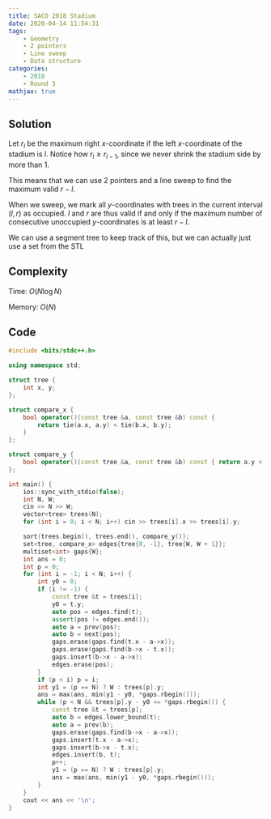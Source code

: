 ```yaml
---
title: SACO 2018 Stadium
date: 2020-04-14 11:54:31
tags:
    - Geometry
    - 2 pointers
    - Line sweep
    - Data structure
categories:
    - 2018
    - Round 3
mathjax: true
---
```


## Solution

<!-- more -->

Let $r_l$ be the maximum right $x$-coordinate if the left $x$-coordinate of the stadium is $l$. Notice how $r_l \geq r_{l - 1}$, since we never shrink the stadium side by more than 1.

This means that we can use 2 pointers and a line sweep to find the maximum valid $r - l$.

When we sweep, we mark all $y$-coordinates with trees in the current interval $(l, r)$ as occupied. $l$ and $r$ are thus valid if and only if the maximum number of consecutive unoccupied $y$-coordinates is at least $r - l$.

We can use a segment tree to keep track of this, but we can actually just use a set from the STL

## Complexity

Time: $O(N \log N)$

Memory: $O(N)$

## Code

```cpp
#include <bits/stdc++.h>

using namespace std;

struct tree {
    int x, y;
};

struct compare_x {
    bool operator()(const tree &a, const tree &b) const {
        return tie(a.x, a.y) < tie(b.x, b.y);
    }
};

struct compare_y {
    bool operator()(const tree &a, const tree &b) const { return a.y < b.y; }
};

int main() {
    ios::sync_with_stdio(false);
    int N, W;
    cin >> N >> W;
    vector<tree> trees(N);
    for (int i = 0; i < N; i++) cin >> trees[i].x >> trees[i].y;

    sort(trees.begin(), trees.end(), compare_y());
    set<tree, compare_x> edges{tree{0, -1}, tree{W, W + 1}};
    multiset<int> gaps{W};
    int ans = 0;
    int p = 0;
    for (int i = -1; i < N; i++) {
        int y0 = 0;
        if (i != -1) {
            const tree &t = trees[i];
            y0 = t.y;
            auto pos = edges.find(t);
            assert(pos != edges.end());
            auto a = prev(pos);
            auto b = next(pos);
            gaps.erase(gaps.find(t.x - a->x));
            gaps.erase(gaps.find(b->x - t.x));
            gaps.insert(b->x - a->x);
            edges.erase(pos);
        }
        if (p < i) p = i;
        int y1 = (p == N) ? W : trees[p].y;
        ans = max(ans, min(y1 - y0, *gaps.rbegin()));
        while (p < N && trees[p].y - y0 <= *gaps.rbegin()) {
            const tree &t = trees[p];
            auto b = edges.lower_bound(t);
            auto a = prev(b);
            gaps.erase(gaps.find(b->x - a->x));
            gaps.insert(t.x - a->x);
            gaps.insert(b->x - t.x);
            edges.insert(b, t);
            p++;
            y1 = (p == N) ? W : trees[p].y;
            ans = max(ans, min(y1 - y0, *gaps.rbegin()));
        }
    }
    cout << ans << '\n';
}
```
